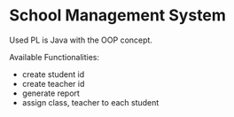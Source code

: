 # School Management System
Used PL is Java with the OOP concept.

Available Functionalities:
- create student id
- create teacher id
- generate report
- assign class, teacher to each student
